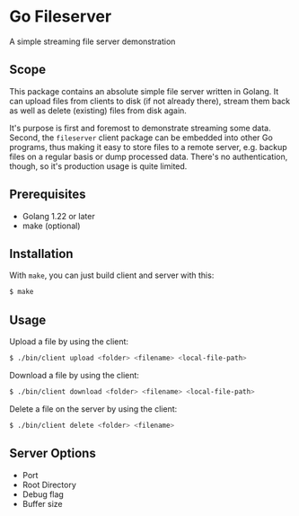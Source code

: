 # Go Fileserver

A simple streaming file server demonstration

## Scope

This package contains an absolute simple file server written in Golang.
It can upload files from clients to disk (if not already there), stream them back
as well as delete (existing) files from disk again.

It's purpose is first and foremost to demonstrate streaming some data.
Second, the `fileserver` client package can be embedded into other Go programs, thus making it easy to store files
to a remote server, e.g. backup files on a regular basis or dump processed data.
There's no authentication, though, so it's production usage is quite limited.

## Prerequisites

- Golang 1.22 or later
- make (optional)

## Installation

With `make`, you can just build client and server with this:

```bash
$ make
```

## Usage

Upload a file by using the client:
```bash
$ ./bin/client upload <folder> <filename> <local-file-path>
```

Download a file by using the client:
```bash
$ ./bin/client download <folder> <filename> <local-file-path>
```

Delete a file on the server by using the client:
```bash
$ ./bin/client delete <folder> <filename>
```

## Server Options

- Port
- Root Directory
- Debug flag
- Buffer size

